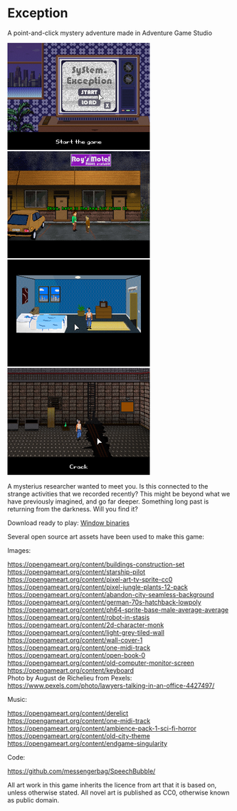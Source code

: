 # Exception
A point-and-click mystery adventure made in Adventure Game Studio

![Screenshot 1](https://github.com/coscholz1984/Exception/blob/main/Screenshot1.png?raw=true)
![Screenshot 2](https://github.com/coscholz1984/Exception/blob/main/Screenshot2.png?raw=true)  
![Screenshot 3](https://github.com/coscholz1984/Exception/blob/main/Screenshot3.png?raw=true)
![Screenshot 4](https://github.com/coscholz1984/Exception/blob/main/Screenshot4.png?raw=true)

A mysterius researcher wanted to meet you. Is this connected to the strange activities that we recorded recently? This might be beyond what we have previously imagined, and go far deeper. Something long past is returning from the darkness. Will you find it? 

Download ready to play: [Window binaries](https://github.com/coscholz1984/Exception/blob/main/Release/Exception.7z)

Several open source art assets have been used to make this game:

Images:

https://opengameart.org/content/buildings-construction-set  
https://opengameart.org/content/starship-pilot  
https://opengameart.org/content/pixel-art-tv-sprite-cc0  
https://opengameart.org/content/pixel-jungle-plants-12-pack  
https://opengameart.org/content/abandon-city-seamless-background  
https://opengameart.org/content/german-70s-hatchback-lowpoly  
https://opengameart.org/content/ph64-sprite-base-male-average-average  
https://opengameart.org/content/robot-in-stasis  
https://opengameart.org/content/2d-character-monk  
https://opengameart.org/content/light-grey-tiled-wall  
https://opengameart.org/content/wall-cover-1  
https://opengameart.org/content/one-midi-track  
https://opengameart.org/content/open-book-0  
https://opengameart.org/content/old-computer-monitor-screen  
https://opengameart.org/content/keyboard  
Photo by August de Richelieu from Pexels: https://www.pexels.com/photo/lawyers-talking-in-an-office-4427497/  

Music:

https://opengameart.org/content/derelict  
https://opengameart.org/content/one-midi-track  
https://opengameart.org/content/ambience-pack-1-sci-fi-horror  
https://opengameart.org/content/old-city-theme  
https://opengameart.org/content/endgame-singularity  

Code:

https://github.com/messengerbag/SpeechBubble/  

All art work in this game inherits the licence from art that it is based on, unless otherwise stated. All novel art is published as CC0, otherwise known as public domain.

